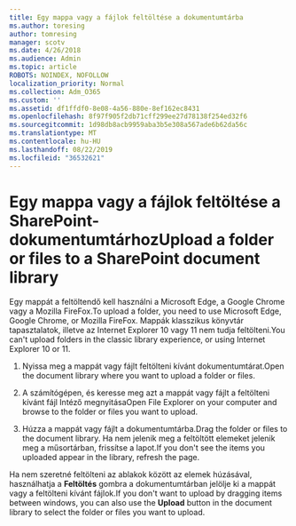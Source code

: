 ```yaml
---
title: Egy mappa vagy a fájlok feltöltése a dokumentumtárba
ms.author: toresing
author: tomresing
manager: scotv
ms.date: 4/26/2018
ms.audience: Admin
ms.topic: article
ROBOTS: NOINDEX, NOFOLLOW
localization_priority: Normal
ms.collection: Adm_O365
ms.custom: ''
ms.assetid: df1ffdf0-8e08-4a56-880e-8ef162ec8431
ms.openlocfilehash: 8f97f905f2db71cff299ee27d78138f254ed32f6
ms.sourcegitcommit: 1d98db8acb9959aba3b5e308a567ade6b62da56c
ms.translationtype: MT
ms.contentlocale: hu-HU
ms.lasthandoff: 08/22/2019
ms.locfileid: "36532621"
---
```

# <a name="upload-a-folder-or-files-to-a-sharepoint-document-library"></a><span data-ttu-id="fe74a-102">Egy mappa vagy a fájlok feltöltése a SharePoint-dokumentumtárhoz</span><span class="sxs-lookup"><span data-stu-id="fe74a-102">Upload a folder or files to a SharePoint document library</span></span>

<span data-ttu-id="fe74a-103">Egy mappát a feltöltendő kell használni a Microsoft Edge, a Google Chrome vagy a Mozilla FireFox.</span><span class="sxs-lookup"><span data-stu-id="fe74a-103">To upload a folder, you need to use Microsoft Edge, Google Chrome, or Mozilla FireFox.</span></span> <span data-ttu-id="fe74a-104">Mappák klasszikus könyvtár tapasztalatok, illetve az Internet Explorer 10 vagy 11 nem tudja feltölteni.</span><span class="sxs-lookup"><span data-stu-id="fe74a-104">You can't upload folders in the classic library experience, or using Internet Explorer 10 or 11.</span></span>
  
1. <span data-ttu-id="fe74a-105">Nyissa meg a mappát vagy fájlt feltölteni kívánt dokumentumtárat.</span><span class="sxs-lookup"><span data-stu-id="fe74a-105">Open the document library where you want to upload a folder or files.</span></span>
    
2. <span data-ttu-id="fe74a-106">A számítógépen, és keresse meg azt a mappát vagy fájlt a feltölteni kívánt fájl Intéző megnyitása</span><span class="sxs-lookup"><span data-stu-id="fe74a-106">Open File Explorer on your computer and browse to the folder or files you want to upload.</span></span>
    
3. <span data-ttu-id="fe74a-107">Húzza a mappát vagy fájlt a dokumentumtárba.</span><span class="sxs-lookup"><span data-stu-id="fe74a-107">Drag the folder or files to the document library.</span></span> <span data-ttu-id="fe74a-108">Ha nem jelenik meg a feltöltött elemeket jelenik meg a műsortárban, frissítse a lapot.</span><span class="sxs-lookup"><span data-stu-id="fe74a-108">If you don't see the items you uploaded appear in the library, refresh the page.</span></span> 
    
<span data-ttu-id="fe74a-109">Ha nem szeretné feltölteni az ablakok között az elemek húzásával, használhatja a **Feltöltés** gombra a dokumentumtárban jelölje ki a mappát vagy a feltölteni kívánt fájlok.</span><span class="sxs-lookup"><span data-stu-id="fe74a-109">If you don't want to upload by dragging items between windows, you can also use the **Upload** button in the document library to select the folder or files you want to upload.</span></span> 
  

